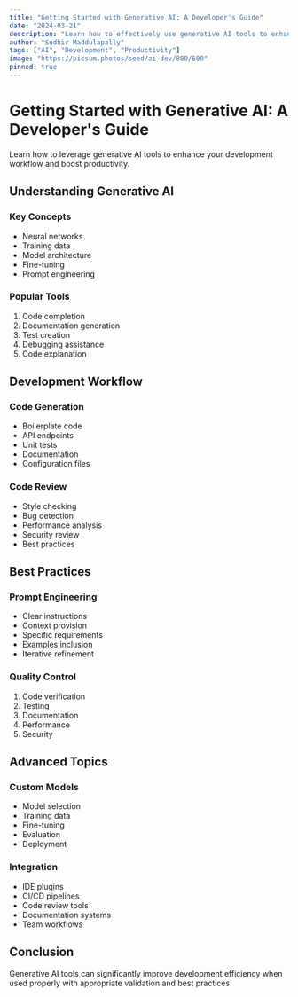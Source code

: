 ```yaml
---
title: "Getting Started with Generative AI: A Developer's Guide"
date: "2024-03-21"
description: "Learn how to effectively use generative AI tools to enhance your development workflow"
author: "Sudhir Maddulapally"
tags: ["AI", "Development", "Productivity"]
image: "https://picsum.photos/seed/ai-dev/800/600"
pinned: true
---
```


# Getting Started with Generative AI: A Developer's Guide

Learn how to leverage generative AI tools to enhance your development workflow and boost productivity.

## Understanding Generative AI

### Key Concepts
- Neural networks
- Training data
- Model architecture
- Fine-tuning
- Prompt engineering

### Popular Tools
1. Code completion
2. Documentation generation
3. Test creation
4. Debugging assistance
5. Code explanation

## Development Workflow

### Code Generation
- Boilerplate code
- API endpoints
- Unit tests
- Documentation
- Configuration files

### Code Review
- Style checking
- Bug detection
- Performance analysis
- Security review
- Best practices

## Best Practices

### Prompt Engineering
- Clear instructions
- Context provision
- Specific requirements
- Examples inclusion
- Iterative refinement

### Quality Control
1. Code verification
2. Testing
3. Documentation
4. Performance
5. Security

## Advanced Topics

### Custom Models
- Model selection
- Training data
- Fine-tuning
- Evaluation
- Deployment

### Integration
- IDE plugins
- CI/CD pipelines
- Code review tools
- Documentation systems
- Team workflows

## Conclusion

Generative AI tools can significantly improve development efficiency when used properly with appropriate validation and best practices.